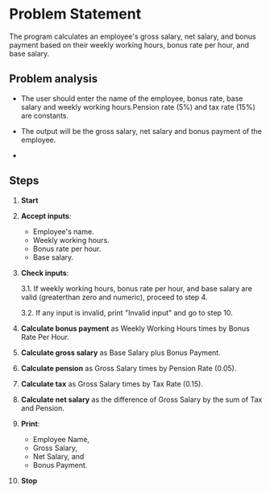 # Problem Statement
The program calculates an employee's gross salary, net salary, and bonus payment based on their weekly working hours, bonus rate per hour, and base salary. 
## Problem analysis 
* The user should enter the name of the employee, bonus rate, base salary and weekly working hours.Pension rate (5%) and tax rate (15%) are constants.

* The output will be the gross salary, net salary and bonus payment of the employee.
* 
## Steps

1. **Start**

2. **Accept inputs**:
   - Employee's name.
   - Weekly working hours.
   - Bonus rate per hour.
   - Base salary.

3. **Check inputs**:
   
   3.1. If weekly working hours, bonus rate per hour, and base salary are valid (greaterthan zero and numeric), proceed to step 4.
 
   3.2. If any input is invalid, print "Invalid input" and go to step 10.

4. **Calculate bonus payment** as Weekly Working Hours times by Bonus Rate Per Hour.

5. **Calculate gross salary** as Base Salary plus Bonus Payment.

6. **Calculate pension** as Gross Salary times by Pension Rate (0.05).

7. **Calculate tax** as Gross Salary times by Tax Rate (0.15).

8. **Calculate net salary** as the difference of Gross Salary by the sum of Tax and Pension.

9. **Print**: 
   *  Employee Name,
   *  Gross Salary,
   *  Net Salary, and
   *  Bonus Payment.

10. **Stop**
